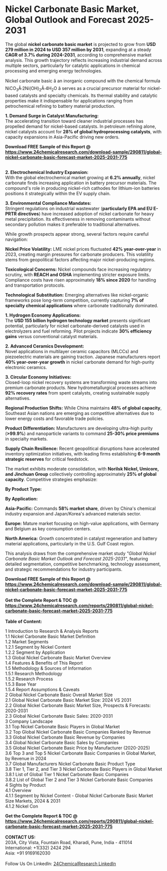 <h1>Nickel Carbonate Basic Market, Global Outlook and Forecast 2025-2031</h1><p>The global <strong>nickel carbonate basic market</strong> is projected to grow from <strong>USD 279 million in 2024 to USD 357 million by 2031</strong>, expanding at a steady <strong>CAGR of 3.7% during 2024-2031</strong>, according to comprehensive market analysis. This growth trajectory reflects increasing industrial demand across multiple sectors, particularly for catalytic applications in chemical processing and emerging energy technologies.</p><p>Nickel carbonate basic â an inorganic compound with the chemical formula NiCO<sub>3</sub>Â·2Ni(OH)<sub>2</sub>Â·4H<sub>2</sub>O â serves as a crucial precursor material for nickel-based catalysts and specialty chemicals. Its thermal stability and catalytic properties make it indispensable for applications ranging from petrochemical refining to battery material production.</p><p><strong>1. Demand Surge in Catalyst Manufacturing:</strong><br>
The accelerating transition toward cleaner industrial processes has propelled demand for nickel-based catalysts. In petroleum refining alone, nickel catalysts account for <strong>28% of global hydroprocessing catalysts</strong>, with capacity expansions in Asia-Pacific driving new orders.</p><div><b>Download FREE Sample of this Report @ 
            <a href="https://www.24chemicalresearch.com/download-sample/290811/global-nickel-carbonate-basic-forecast-market-2025-2031-775">
            https://www.24chemicalresearch.com/download-sample/290811/global-nickel-carbonate-basic-forecast-market-2025-2031-775</a></b></div><br><p><strong>2. Electrochemical Industry Expansion:</strong><br>
With the global electrochemical market growing at <strong>6.2% annually</strong>, nickel carbonate finds increasing application in battery precursor materials. The compound's role in producing nickel-rich cathodes for lithium-ion batteries positions it strategically within the EV supply chain.</p><p><strong>3. Environmental Compliance Mandates:</strong><br>
Stringent regulations on industrial wastewater (<strong>particularly EPA and EU E-PRTR directives</strong>) have increased adoption of nickel carbonate for heavy metal precipitation. Its effectiveness in removing contaminants without secondary pollution makes it preferable to traditional alternatives.</p><p>While growth prospects appear strong, several factors require careful navigation:</p><p><strong>Nickel Price Volatility:</strong> LME nickel prices fluctuated <strong>42% year-over-year</strong> in 2023, creating margin pressures for carbonate producers. This volatility stems from geopolitical factors affecting major nickel-producing regions.</p><p><strong>Toxicological Concerns:</strong> Nickel compounds face increasing regulatory scrutiny, with <strong>REACH and OSHA</strong> implementing stricter exposure limits. Compliance costs have risen approximately <strong>18% since 2020</strong> for handling and transportation protocols.</p><p><strong>Technological Substitution:</strong> Emerging alternatives like nickel-organic frameworks pose long-term competition, currently capturing <strong>7% of specialty chemical applications</strong> where carbonate traditionally dominated.</p><p><strong>1. Hydrogen Economy Applications:</strong><br>
The <strong>USD 155 billion hydrogen technology market</strong> presents significant potential, particularly for nickel carbonate-derived catalysts used in electrolyzers and fuel reforming. Pilot projects indicate <strong>30% efficiency gains</strong> versus conventional catalyst materials.</p><p><strong>2. Advanced Ceramics Development:</strong><br>
Novel applications in multilayer ceramic capacitors (MLCCs) and piezoelectric materials are gaining traction. Japanese manufacturers report <strong>40% year-over-year growth</strong> in nickel carbonate demand for high-purity electronic ceramics.</p><p><strong>3. Circular Economy Initiatives:</strong><br>
Closed-loop nickel recovery systems are transforming waste streams into premium carbonate products. New hydrometallurgical processes achieve <strong>92% recovery rates</strong> from spent catalysts, creating sustainable supply alternatives.</p><p><strong>Regional Production Shifts:</strong> While China maintains <strong>48% of global capacity</strong>, Southeast Asian nations are emerging as competitive alternatives due to lower energy costs and favorable trade policies.</p><p><strong>Product Differentiation:</strong> Manufacturers are developing ultra-high purity (<strong>&gt;99.9%</strong>) and nanoparticle variants to command <strong>25-30% price premiums</strong> in specialty markets.</p><p><strong>Supply Chain Resilience:</strong> Recent geopolitical disruptions have accelerated inventory optimization initiatives, with leading firms establishing <strong>6-9 month strategic reserves</strong> for critical feedstock.</p><p>The market exhibits moderate consolidation, with <strong>Norilsk Nickel, Umicore, and Jinchuan Group</strong> collectively controlling approximately <strong>25% of global capacity</strong>. Competitive strategies emphasize:</p><p><strong>By Product Type:</strong></p><p><strong>By Application:</strong></p><p><strong>Asia-Pacific:</strong> Commands <strong>58% market share</strong>, driven by China's chemical industry expansion and Japan/Korea's advanced materials sector.</p><p><strong>Europe:</strong> Mature market focusing on high-value applications, with Germany and Belgium as key consumption centers.</p><p><strong>North America:</strong> Growth concentrated in catalyst regeneration and battery material applications, particularly in the U.S. Gulf Coast region.</p><p>This analysis draws from the comprehensive market study <em>"Global Nickel Carbonate Basic Market Outlook and Forecast 2025-2031"</em>, featuring detailed segmentation, competitive benchmarking, technology assessment, and strategic recommendations for industry participants.</p><div><b>Download FREE Sample of this Report @ 
            <a href="https://www.24chemicalresearch.com/download-sample/290811/global-nickel-carbonate-basic-forecast-market-2025-2031-775">
            https://www.24chemicalresearch.com/download-sample/290811/global-nickel-carbonate-basic-forecast-market-2025-2031-775</a></b></div><br><div><b>Get the Complete Report & TOC @ 
            <a href="https://www.24chemicalresearch.com/reports/290811/global-nickel-carbonate-basic-forecast-market-2025-2031-775">
            https://www.24chemicalresearch.com/reports/290811/global-nickel-carbonate-basic-forecast-market-2025-2031-775</a></b></div><br>
            <b>Table of Content:</b><p>1 Introduction to Research & Analysis Reports<br />
 1.1 Nickel Carbonate Basic Market Definition<br />
 1.2 Market Segments<br />
 1.2.1 Segment by Nickel Content<br />
 1.2.2 Segment by Application<br />
 1.3 Global Nickel Carbonate Basic Market Overview<br />
 1.4 Features & Benefits of This Report<br />
 1.5 Methodology & Sources of Information<br />
 1.5.1 Research Methodology<br />
 1.5.2 Research Process<br />
 1.5.3 Base Year<br />
 1.5.4 Report Assumptions & Caveats<br />
2 Global Nickel Carbonate Basic Overall Market Size<br />
 2.1 Global Nickel Carbonate Basic Market Size: 2024 VS 2031<br />
 2.2 Global Nickel Carbonate Basic Market Size, Prospects & Forecasts: 2020-2031<br />
 2.3 Global Nickel Carbonate Basic Sales: 2020-2031<br />
3 Company Landscape<br />
 3.1 Top Nickel Carbonate Basic Players in Global Market<br />
 3.2 Top Global Nickel Carbonate Basic Companies Ranked by Revenue<br />
 3.3 Global Nickel Carbonate Basic Revenue by Companies<br />
 3.4 Global Nickel Carbonate Basic Sales by Companies<br />
 3.5 Global Nickel Carbonate Basic Price by Manufacturer (2020-2025)<br />
 3.6 Top 3 and Top 5 Nickel Carbonate Basic Companies in Global Market, by Revenue in 2024<br />
 3.7 Global Manufacturers Nickel Carbonate Basic Product Type<br />
 3.8 Tier 1, Tier 2, and Tier 3 Nickel Carbonate Basic Players in Global Market<br />
 3.8.1 List of Global Tier 1 Nickel Carbonate Basic Companies<br />
 3.8.2 List of Global Tier 2 and Tier 3 Nickel Carbonate Basic Companies<br />
4 Sights by Product<br />
 4.1 Overview<br />
 4.1.1 Segment by Nickel Content - Global Nickel Carbonate Basic Market Size Markets, 2024 & 2031<br />
 4.1.2 Nickel Con</p><div><b>Get the Complete Report & TOC @ 
            <a href="https://www.24chemicalresearch.com/reports/290811/global-nickel-carbonate-basic-forecast-market-2025-2031-775">
            https://www.24chemicalresearch.com/reports/290811/global-nickel-carbonate-basic-forecast-market-2025-2031-775</a></b></div><br><b>CONTACT US:</b><br>
            203A, City Vista, Fountain Road, Kharadi, Pune, India - 411014<br>
            International: +1(332) 2424 294<br>
            Asia: +91 9169162030 <br><br>
            Follow Us On LinkedIn: <a href="https://www.linkedin.com/company/24chemicalresearch/">24ChemicalResearch LinkedIn</a>